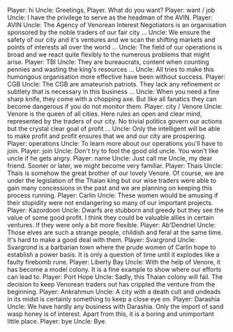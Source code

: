 Player: hi
Uncle: Greetings, Player. What do you want?
Player: want / job
Uncle: I have the privilege to serve as the headman of the AVIN.
Player: AVIN
Uncle: The Agency of Venorean Interest Negotiators is an organisation sponsored by the noble traders of our fair city ...
Uncle: We ensure the safety of our city and it's ventures and we scan the shifting markets and points of interests all over the world ...
Uncle: The field of our operations is broad and we react quite flexibly to the numerous problems that might arise.
Player: TBI
Uncle: They are bureaucrats, content when counting pennies and wasting the king's resources ...
Uncle: All tries to make this humongous organisation more effective have been without success.
Player: CGB
Uncle: The CGB are amateurish patriots. They lack any refinement or subtlety that is necessary in this business ...
Uncle: When you need a fine sharp knife, they come with a chopping axe. But like all fanatics they can become dangerous if you do not monitor them.
Player: city / Venore
Uncle: Venore is the queen of all cities. Here rules an open and clear mind, represented by the traders of our city. No trivial politics govern our actions but the crystal clear goal of profit ...
Uncle: Only the intelligent will be able to make profit and profit ensures that we and our city are prospering.
Player: operations
Uncle: To learn more about our operations you'll have to join.
Player: join
Uncle: Don't try to fool the good old uncle. You won't like uncle if he gets angry.
Player: name
Uncle: Just call me Uncle, my dear friend. Sooner or later, we might become very familiar.
Player: Thais
Uncle: Thais is somehow the great brother of our lovely Venore. Of course, we are under the legislation of the Thaian king but our wise traders were able to gain many concessions in the past and we are planning on keeping this process running.
Player: Carlin
Uncle: These women would be amusing if their stupidity were not endangering so many of our important projects.
Player: Kazordoon
Uncle: Dwarfs are stubborn and greedy but they see the value of some good profit. I think they could be valuable allies in certain ventures. If they were only a bit more flexible.
Player: Ab'Dendriel
Uncle: Those elves are such a strange people, childish and feral at the same time. It's hard to make a good deal with them.
Player: Svargrond
Uncle: Svargrond is a barbarian town where the prude women of Carlin hope to establish a power basis. It is only a question of time until it explodes like a faulty firebomb rune.
Player: Liberty Bay
Uncle: With the help of Venore, it has become a model colony. It is a fine example to show where our efforts can lead to.
Player: Port Hope
Uncle: Sadly, this Thaian colony will fail. The decision to keep Venorean traders out has crippled the venture from the beginning.
Player: Ankrahmun
Uncle: A city with a death cult and undeads in its midst is certainly something to keep a close eye on.
Player: Darashia
Uncle: We have hardly any business with Darashia. Only the import of sand wasp honey is of interest. Apart from this, it is a boring and unimportant little place.
Player: bye
Uncle: Bye.
